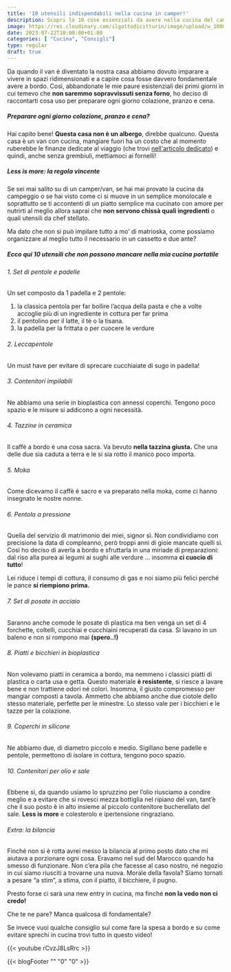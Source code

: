 ```yaml
---
title: '10 utensili indispendabili nella cucina in camper!'
description: Scopri le 10 cose essenziali da avere nella cucina del camper.
image: https://res.cloudinary.com/ilgattodicitturin/image/upload/w_1000/f_auto,q_auto:good/v1657024162/Articoli/10_cose_per_un_viaggio_ontheroad_udittt.jpg
date: 2023-07-22T10:00:00+01:00
categories: [ "Cucina", "Consigli"]
type: regular
draft: true
---
```


<!-- foto e link amazon -->

Da quando il van è diventato la nostra casa abbiamo dovuto imparare a vivere in spazi ridimensionati e a capire cosa fosse davvero fondamentale avere a bordo. Così, abbandonate le mie paure esistenziali dei primi giorni in cui temevo che **non saremmo sopravvissuti senza forno**, ho deciso di raccontarti cosa uso per preparare ogni giorno colazione, pranzo e cena. 

##### Preparare ogni giorno colazione, pranzo e cena?
Hai capito bene! **Questa casa non è un albergo**, direbbe qualcuno.
Questa casa è un van con cucina, mangiare fuori ha un costo che al momento ruberebbe le finanze dedicate al viaggio (che trovi [nell'articolo dedicato](/blog/un-anno-in-camper-quanto-costa)) e quindi, anche senza grembiuli, mettiamoci ai fornelli!

##### Less is more: la regola vincente
Se sei mai salito su di un camper/van, se hai mai provato la cucina da campeggio o se hai visto come ci si muove in un semplice monolocale e soprattutto se ti accontenti di un piatto semplice ma cucinato con amore per nutrirti al meglio allora saprai che **non servono chissà quali ingredienti** o quali utensili da chef stellato. 

Ma dato che non si può impilare tutto a mo’ di matrioska, come possiamo organizzare al meglio tutto il necessario in un cassetto e due ante? 

##### Ecco qui 10 utensili che non possono mancare nella mia cucina portatile

###### 1. Set di pentole e padelle
Un set composto da 1 padella e 2 pentole:

1. la classica pentola per far bollire l’acqua della pasta e che a volte accoglie più di un ingrediente in cottura per far prima 
2. il pentolino per il latte, il tè o la tisana.
3. la padella per la frittata o per cuocere le verdure 

###### 2. Leccapentole
Un must have per evitare di sprecare cucchiaiate di sugo in padella!

###### 3. Contenitori impilabili
Ne abbiamo una serie in bioplastica con annessi coperchi. Tengono poco spazio e le misure si addicono a ogni necessità.

###### 4. Tazzine in ceramica
Il caffè a bordo è una cosa sacra. Va bevuto **nella tazzina giusta.** 
Che una delle due sia caduta a terra e le si sia rotto il manico poco importa. 

###### 5. Moka
Come dicevamo il caffè è sacro e va preparato nella moka, come ci hanno insegnato le nostre nonne.

###### 6. Pentola a pressione
Quella del servizio di matrimonio dei miei, signor sì. 
Non condividiamo con precisione la data di compleanno, però troppi anni di gioie mancate quelli sì. Così ho deciso di averla a bordo e sfruttarla in una miriade di preparazioni: dal riso alla purea ai legumi ai sughi alle verdure ... insomma **ci cuocio di tutto**! 

Lei riduce i tempi di cottura, il consumo di gas e noi siamo più felici perché le pance **si riempiono prima.**

###### 7. Set di posate in acciaio
Saranno anche comode le posate di plastica ma ben venga un set di 4 forchette, coltelli, cucchiai e cucchiaini recuperati da casa. Si lavano in un baleno e non si rompono mai **(spero..!)**

###### 8. Piatti e bicchieri in bioplastica
Non volevamo piatti in ceramica a bordo, ma nemmeno i classici piatti di plastica o carta usa e getta. Questo materiale **è resistente**, si riesce a lavare bene e non trattiene odori né colori. Insomma, il giusto compromesso per mangiar composti a tavola. Ammetto che abbiamo anche due ciotole dello stesso materiale, perfette per le minestre. Lo stesso vale per i bicchieri e le tazze per la colazione. 

###### 9. Coperchi in silicone
Ne abbiamo due, di diametro piccolo e medio. Sigillano bene padelle e pentole, permettono di isolare in cottura, tengono poco spazio.

###### 10. Contenitori per olio e sale
Ebbene sì, da quando usiamo lo spruzzino per l’olio riusciamo a condire meglio e a evitare che si rovesci mezza bottiglia nel ripiano del van, tant’è che il suo posto è in alto insieme al piccolo contenitore bucherellato del sale. **Less is more** e colesterolo e ipertensione ringraziano. 

###### Extra: la bilancia
Finché non si è rotta avrei messo la bilancia al primo posto dato che mi aiutava a porzionare ogni cosa. Eravamo nel sud del Marocco quando ha smesso di funzionare. Non c’era pila che facesse al caso nostro, né negozio in cui siamo riusciti a trovarne una nuova. Morale della favola? Siamo tornati a pesare “a stim”, a stima, con il piatto, il bicchiere, il pugno.

Presto forse ci sarà una new entry in cucina, ma finché **non la vedo non ci credo!**

Che te ne pare? Manca qualcosa di fondamentale?

Se invece vuoi qualche consiglio sul come fare la spesa a bordo e su come evitare sprechi in cucina trovi tutto in questo video! 

{{< youtube rCvzJ8LsRrc >}}

{{< blogFooter "" "0" "0" >}}
